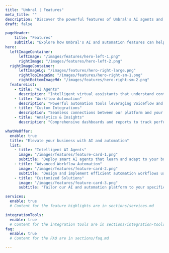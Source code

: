 ```yaml
---
title: "Umbral | Features"
meta_title: ""
description: "Discover the powerful features of Umbral's AI agents and automation platform."
draft: false

pageHeader:
    title: "Features"
    subtitle: "Explore how Umbral's AI and automation features can help your business control chaos and drive efficiency."
hero:
  leftImageContainer:
      leftImage: "/images/features/hero-left-1.png"
      rightImage: "/images/features/hero-left-2.png"
  rightImageContainer:
      leftImageLg: "/images/features/hero-right-large.png"
      rightTopImageSm: "/images/features/hero-right-sm-1.png"
      rightBottomImageMd: "/images/features/hero-right-sm-2.png"
  featureList:
    - title: "AI Agents"
      description: "Intelligent virtual assistants that understand context and provide smart, adaptive support for your business processes."
    - title: "Workflow Automation"
      description: "Powerful automation tools leveraging Voiceflow and N8N to streamline complex business processes and boost productivity."
    - title: "Custom Integrations"
      description: "Seamless connections between our platform and your existing tools, ensuring a cohesive and efficient tech ecosystem."
    - title: "Analytics & Insights"
      description: "Comprehensive dashboards and reports to track performance, identify trends, and make data-driven decisions."

whatWeOffer:
  enable: true
  title: "Elevate your business with AI and automation"
  list:
    - title: "Intelligent AI Agents"
      image: "/images/features/feature-card-1.png"
      subtitle: "Deploy smart AI agents that learn and adapt to your business needs, providing 24/7 support and enhancing customer experiences."
    - title: "Advanced Workflow Automation"
      image: "/images/features/feature-card-2.png"
      subtitle: "Design and implement efficient automation workflows using Voiceflow and N8N, reducing manual tasks and improving overall productivity."
    - title: "Customized Solutions"
      image: "/images/features/feature-card-3.png"
      subtitle: "Tailor our AI and automation platform to your specific industry and business requirements, ensuring optimal performance and results."

services:
  enable: true
  # Content for the feature highlights are in sections/services.md

integrationTools: 
  enable: true
  # Content for the integration tools are in sections/integration-tools.md
faq:
  enable: true
  # Content for the FAQ are in sections/faq.md

---
```

